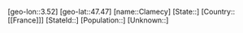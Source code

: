 ﻿---
location: [47.47,3.52]
mapzoom: [7,12] 
mapmarker: city 
type: City
tags:
- geo/City


SpocWebEntityId: 29618
isDeleted: false
confidential: public

---
[geo-lon::3.52]
[geo-lat::47.47]
[name::Clamecy]
[State::]
[Country::[[France]]]
[StateId::]
[Population::]
[Unknown::]

